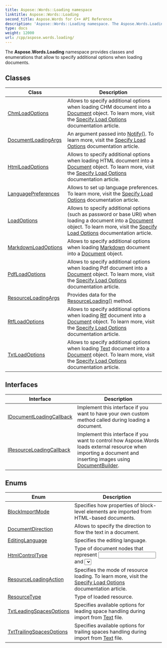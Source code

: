 ```yaml
---
title: Aspose::Words::Loading namespace
linktitle: Aspose::Words::Loading
second_title: Aspose.Words for C++ API Reference
description: 'Aspose::Words::Loading namespace. The Aspose.Words.Loading namespace provides classes and enumerations that allow to specify additional options when loading documents in C++.'
type: docs
weight: 12000
url: /cpp/aspose.words.loading/
---
```


The **Aspose.Words.Loading** namespace provides classes and enumerations that allow to specify additional options when loading documents.

## Classes

| Class | Description |
| --- | --- |
| [ChmLoadOptions](./chmloadoptions/) | Allows to specify additional options when loading CHM document into a [Document](../aspose.words/document/) object. To learn more, visit the [Specify Load Options](https://docs.aspose.com/words/cpp/specify-load-options/) documentation article. |
| [DocumentLoadingArgs](./documentloadingargs/) | An argument passed into [Notify()](./idocumentloadingcallback/notify/). To learn more, visit the [Specify Load Options](https://docs.aspose.com/words/cpp/specify-load-options/) documentation article. |
| [HtmlLoadOptions](./htmlloadoptions/) | Allows to specify additional options when loading HTML document into a [Document](../aspose.words/document/) object. To learn more, visit the [Specify Load Options](https://docs.aspose.com/words/cpp/specify-load-options/) documentation article. |
| [LanguagePreferences](./languagepreferences/) | Allows to set up language preferences. To learn more, visit the [Specify Load Options](https://docs.aspose.com/words/cpp/specify-load-options/) documentation article. |
| [LoadOptions](./loadoptions/) | Allows to specify additional options (such as password or base URI) when loading a document into a [Document](../aspose.words/document/) object. To learn more, visit the [Specify Load Options](https://docs.aspose.com/words/cpp/specify-load-options/) documentation article. |
| [MarkdownLoadOptions](./markdownloadoptions/) | Allows to specify additional options when loading [Markdown](../aspose.words/loadformat/) document into a [Document](../aspose.words/document/) object. |
| [PdfLoadOptions](./pdfloadoptions/) | Allows to specify additional options when loading Pdf document into a [Document](../aspose.words/document/) object. To learn more, visit the [Specify Load Options](https://docs.aspose.com/words/cpp/specify-load-options/) documentation article. |
| [ResourceLoadingArgs](./resourceloadingargs/) | Provides data for the [ResourceLoading()](./iresourceloadingcallback/resourceloading/) method. |
| [RtfLoadOptions](./rtfloadoptions/) | Allows to specify additional options when loading [Rtf](../aspose.words/loadformat/) document into a [Document](../aspose.words/document/) object. To learn more, visit the [Specify Load Options](https://docs.aspose.com/words/cpp/specify-load-options/) documentation article. |
| [TxtLoadOptions](./txtloadoptions/) | Allows to specify additional options when loading [Text](../aspose.words/loadformat/) document into a [Document](../aspose.words/document/) object. To learn more, visit the [Specify Load Options](https://docs.aspose.com/words/cpp/specify-load-options/) documentation article. |
## Interfaces

| Interface | Description |
| --- | --- |
| [IDocumentLoadingCallback](./idocumentloadingcallback/) | Implement this interface if you want to have your own custom method called during loading a document. |
| [IResourceLoadingCallback](./iresourceloadingcallback/) | Implement this interface if you want to control how Aspose.Words loads external resource when importing a document and inserting images using [DocumentBuilder](../aspose.words/documentbuilder/). |
## Enums

| Enum | Description |
| --- | --- |
| [BlockImportMode](./blockimportmode/) | Specifies how properties of block-level elements are imported from HTML-based documents. |
| [DocumentDirection](./documentdirection/) | Allows to specify the direction to flow the text in a document. |
| [EditingLanguage](./editinglanguage/) | Specifies the editing language. |
| [HtmlControlType](./htmlcontroltype/) | Type of document nodes that represent <input> and <select> elements imported from HTML. |
| [ResourceLoadingAction](./resourceloadingaction/) | Specifies the mode of resource loading. To learn more, visit the [Specify Load Options](https://docs.aspose.com/words/cpp/specify-load-options/) documentation article. |
| [ResourceType](./resourcetype/) | Type of loaded resource. |
| [TxtLeadingSpacesOptions](./txtleadingspacesoptions/) | Specifies available options for leading space handling during import from [Text](../aspose.words/loadformat/) file. |
| [TxtTrailingSpacesOptions](./txttrailingspacesoptions/) | Specifies available options for trailing spaces handling during import from [Text](../aspose.words/loadformat/) file. |

